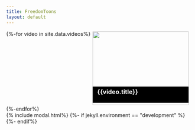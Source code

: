 ```yaml
---
title: FreedomToons
layout: default
---
```


<style>
	.grid-tile{
		display: inline-block;
		height: 200px;
		width: 260px;
		margin: 2px;
		vertical-align: top;
	}
	figure img{
		width: 100%;
		position: relative;
		top:0;
		left:0;
		z-index: -1;
	}
	figcaption{
		position: relative;
		top: -50px;
		background-color: #000;
		color: #FFF;
		height: 2.75rem;
		font-size: 14px;
	}
	figcaption h3{
		margin: 0;
		padding: .25rem .75rem;
	}
</style>
<div class="grid-list">
	{%-for video in site.data.videos%}
	<figure class="grid-tile" id='myBtn'>
		<img src="https://i.ytimg.com/vi/{{video.id}}/hqdefault.jpg" alt="">
		<figcaption><h3>{{video.title}}</h3></figcaption>
	</figure>
	{%-endfor%}
</div>
{% include modal.html%}
<script>
</script>
{%- if jekyll.environment == "development" %}
<!-- {% include todo.html%}-->
{%- endif%}